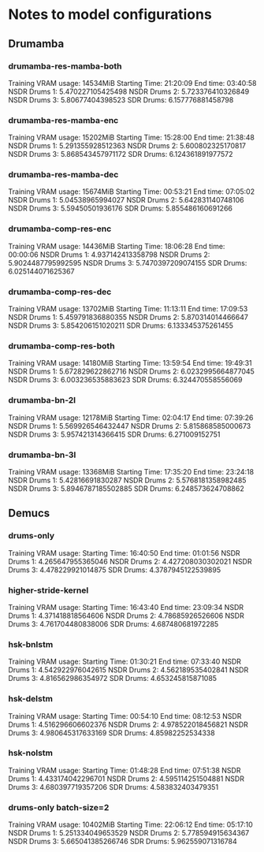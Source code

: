 # Notes to model configurations

## Drumamba

### drumamba-res-mamba-both
Training VRAM usage: 14534MiB
Starting Time: 21:20:09
End time: 03:40:58
NSDR Drums 1: 5.470227105425498
NSDR Drums 2: 5.723376410326849
NSDR Drums 3: 5.80677404398523
SDR Drums: 6.157776881458798

### drumamba-res-mamba-enc
Training VRAM usage: 15202MiB
Starting Time: 15:28:00
End time: 21:38:48
NSDR Drums 1: 5.291355928512363
NSDR Drums 2: 5.600802325170817
NSDR Drums 3: 5.868543457971172
SDR Drums: 6.124361891977572

### drumamba-res-mamba-dec
Training VRAM usage: 15674MiB
Starting Time: 00:53:21
End time: 07:05:02
NSDR Drums 1: 5.04538965994027
NSDR Drums 2: 5.642831140748106
NSDR Drums 3: 5.59450501936176
SDR Drums: 5.855486160691266

### drumamba-comp-res-enc
Training VRAM usage: 14436MiB
Starting Time: 18:06:28
End time: 00:00:06
NSDR Drums 1: 4.937142413358798
NSDR Drums 2: 5.9024487795992595
NSDR Drums 3: 5.7470397209074155
SDR Drums: 6.025144071625367

### drumamba-comp-res-dec
Training VRAM usage: 13702MiB
Starting Time: 11:13:11
End time: 17:09:53
NSDR Drums 1: 5.459791836880355
NSDR Drums 2: 5.870314014466647
NSDR Drums 3: 5.854206151020211
SDR Drums: 6.133345375261455

### drumamba-comp-res-both
Training VRAM usage: 14180MiB
Starting Time: 13:59:54
End time: 19:49:31
NSDR Drums 1: 5.672829622862716
NSDR Drums 2: 6.0232995664877045
NSDR Drums 3: 6.003236535883623
SDR Drums: 6.324470558556069

### drumamba-bn-2l
Training VRAM usage: 12178MiB
Starting Time: 02:04:17
End time: 07:39:26
NSDR Drums 1: 5.569926546432447
NSDR Drums 2: 5.815868585000673
NSDR Drums 3: 5.957421314366415
SDR Drums: 6.271009152751

### drumamba-bn-3l
Training VRAM usage: 13368MiB
Starting Time: 17:35:20
End time: 23:24:18
NSDR Drums 1: 5.42816691830287
NSDR Drums 2: 5.5768181358982485
NSDR Drums 3: 5.8946787185502885
SDR Drums: 6.248573624708862

## Demucs

### drums-only
Training VRAM usage: 
Starting Time: 16:40:50
End time: 01:01:56
NSDR Drums 1: 4.265647955365046
NSDR Drums 2: 4.427208030302021
NSDR Drums 3: 4.478229921014875
SDR Drums: 4.3787945122539895

### higher-stride-kernel
Training VRAM usage: 
Starting Time: 16:43:40
End time: 23:09:34
NSDR Drums 1: 4.371418818564606
NSDR Drums 2: 4.78685926526606
NSDR Drums 3: 4.761704480838006
SDR Drums: 4.687480681972285

### hsk-bnlstm
Training VRAM usage: 
Starting Time: 01:30:21
End time: 07:33:40
NSDR Drums 1: 4.542922976042615
NSDR Drums 2: 4.562189535402841
NSDR Drums 3: 4.816562986354972
SDR Drums: 4.653245815871085

### hsk-delstm
Training VRAM usage: 
Starting Time: 00:54:10
End time: 08:12:53
NSDR Drums 1: 4.516296606602376
NSDR Drums 2: 4.978522018456821
NSDR Drums 3: 4.980645317633169
SDR Drums: 4.85982252534338

### hsk-nolstm
Training VRAM usage: 
Starting Time: 01:48:28
End time: 07:51:38
NSDR Drums 1: 4.433174042296701
NSDR Drums 2: 4.595114251504881
NSDR Drums 3: 4.680397719357206
SDR Drums: 4.583832403479351

### drums-only batch-size=2
Training VRAM usage: 10402MiB
Starting Time: 22:06:12
End time: 05:17:10
NSDR Drums 1: 5.251334049653529
NSDR Drums 2: 5.778594915634367
NSDR Drums 3: 5.665041385266746
SDR Drums: 5.962559071316784